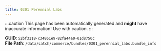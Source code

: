 ```yaml
---
title: 0301 Perennial Labs
---
```


:::caution
This page has been automatically generated and **might** have inaccurate information!
Use with caution.
:::

**GUID**: `52bf3118-c34861e9-82fa44a0-01d8750c`  
**File Path**: `/data/catch/commerce/bundles/0301_perennial_labs.bundle_info`
